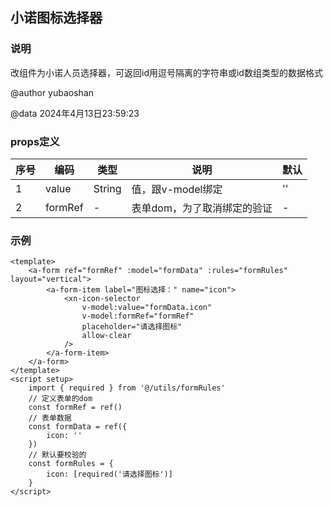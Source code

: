 ## 小诺图标选择器

### 说明

改组件为小诺人员选择器，可返回id用逗号隔离的字符串或id数组类型的数据格式

@author yubaoshan

@data 2024年4月13日23:59:23

### props定义

| 序号  | 编码                | 类型            | 说明                  | 默认    |
|-----|-------------------|---------------|---------------------|-------|
| 1   | value             | String        | 值，跟v-model绑定        | ''    |
| 2   | formRef           | -             | 表单dom，为了取消绑定的验证     | -     |

### 示例

```vue
<template>
	<a-form ref="formRef" :model="formData" :rules="formRules" layout="vertical">
		<a-form-item label="图标选择：" name="icon">
			<xn-icon-selector
				v-model:value="formData.icon"
				v-model:formRef="formRef"
				placeholder="请选择图标"
				allow-clear
			/>
		</a-form-item>
	</a-form>
</template>
<script setup>
	import { required } from '@/utils/formRules'
	// 定义表单的dom
	const formRef = ref()
	// 表单数据
	const formData = ref({
		icon: ''
	})
	// 默认要校验的
	const formRules = {
		icon: [required('请选择图标')]
	}
</script>
```
